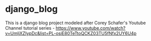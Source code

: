 # django_blog
This is a django blog project modeled after Corey Schafer's Youtube Channel tutorial series - https://www.youtube.com/watch?v=UmljXZIypDc&list=PL-osiE80TeTtoQCKZ03TU5fNfx2UY6U4p
